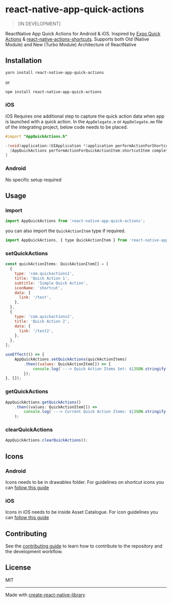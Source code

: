 # react-native-app-quick-actions

> [IN DEVELOPMENT]

ReactNative App Quick Actions for Android & iOS. Inspired by [Expo Quick Actions](https://github.com/EvanBacon/expo-quick-actions) & [react-native-actions-shortcuts](https://github.com/mouselangelo/react-native-actions-shortcuts). Supports both Old (Native Module) and New (Turbo Module) Architecture of ReactNative

## Installation

```sh
yarn install react-native-app-quick-actions
```

or

```sh
npm install react-native-app-quick-actions
```

### iOS

iOS Requires one additional step to capture the quick action data when app is launched with a quick action.
In the `AppDelegate.m` or `AppDelegate.mm` file of the integrating project, below code needs to be placed.

```objectivec
#import "AppQuickActions.h"

-(void)application:(UIApplication *)application performActionForShortcutItem:(UIApplicationShortcutItem *)shortcutItem completionHandler:(void (^)(BOOL))completionHandler{
  [AppQuickActions performActionForQuickActionItem:shortcutItem completionHandler:completionHandler];
}
```

### Android

No specific setup required

## Usage

### import

```js
import AppQuickActions from 'react-native-app-quick-actions';
```

you can also import the `QuickActionItem` type if required.

```js
import AppQuickActions, { type QuickActionItem } from 'react-native-app-quick-actions';
```

### setQuickActions

```javascript
const quickActionItems: QuickActionItem[] = [
  {
    type: 'com.quickactions1',
    title: 'Quick Action 1',
    subtitle: 'Simple Quick Action',
    iconName: 'shortcut',
    data: {
      link: '/test',
    },
  },
  {
    type: 'com.quickactions2',
    title: 'Quick Action 2',
    data: {
      link: '/test2',
    },
  },
];

useEffect(() => {
    AppQuickActions.setQuickActions(quickActionItems)
        .then((values: QuickActionItem[]) => {
            console.log(`---> Quick Action Items Set: ${JSON.stringify(values)}`);
        });
}, []);
```

### getQuickActions

```js
AppQuickActions.getQuickActions()
    .then((values: QuickActionItem[]) =>
        console.log(`---> Current Quick Action Items: ${JSON.stringify(values)}`)
    );
```

### clearQuickActions

```js
AppQuickActions.clearQuickActions();
```

## Icons

### Android

Icons needs to be in drawables folder. For guidelines on shortcut icons you can [follow this guide](https://commondatastorage.googleapis.com/androiddevelopers/shareables/design/app-shortcuts-design-guidelines.pdf)

### iOS

Icons in iOS needs to be inside Asset Catalogue. For icon guidelines you can [follow this guide](https://developer.apple.com/design/human-interface-guidelines/home-screen-quick-actions#Best-practices)

## Contributing

See the [contributing guide](CONTRIBUTING.md) to learn how to contribute to the repository and the development workflow.

## License

MIT

---

Made with [create-react-native-library](https://github.com/callstack/react-native-builder-bob)
